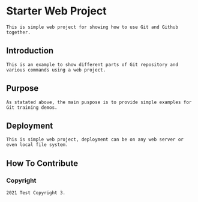 # Starter Web Project
	This is simple web project for showing how to use Git and Github together.

## Introduction
	This is an example to show different parts of Git repository and various commands using a web project.
	
## Purpose
	As statated above, the main puspose is to provide simple examples for Git training demos. 

## Deployment
	This is simple web project, deployment can be on any web server or even local file system.

## How To Contribute

### Copyright
	2021 Test Copyright 3.